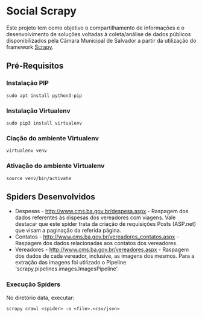 # Social Scrapy

Este projeto tem como objetivo o compartilhamento de informações e o desenvolvimento de soluções voltadas à coleta/análise de dados públicos disponibilizados pela Câmara Municipal de Salvador a partir da utilização do framework [Scrapy](https://scrapy.org/).

## Pré-Requisitos

### Instalação PIP

```
sudo apt install python3-pip
```

### Instalação Virtualenv
```
sudo pip3 install virtualenv 
```

### Ciação do ambiente Virtualenv
```
virtualenv venv
```

### Ativação do ambiente Virtualenv
```
source venv/bin/activate
```

## Spiders Desenvolvidos

* Despesas - http://www.cms.ba.gov.br/despesa.aspx - Raspagem dos dados referentes às dispesas dos vereadores com viagens. Vale destacar que este spider trata da criação de requisições Posts (ASP.net) que visam a paginação da referida página.
* Contatos - http://www.cms.ba.gov.br/vereadores_contatos.aspx - Raspagem dos dados relacionadas aos contatos dos vereadores.
* Vereadores - http://www.cms.ba.gov.br/vereadores.aspx - Raspagem dos dados de cada vereador, inclusive, as imagens dos mesmos. Para a extração das imagens foi utilizado o Pipeline 'scrapy.pipelines.images.ImagesPipeline'.
### Execução Spiders

No diretório data, executar:
```
scrapy crawl <spider> -o <file>.<csv/json>
```




